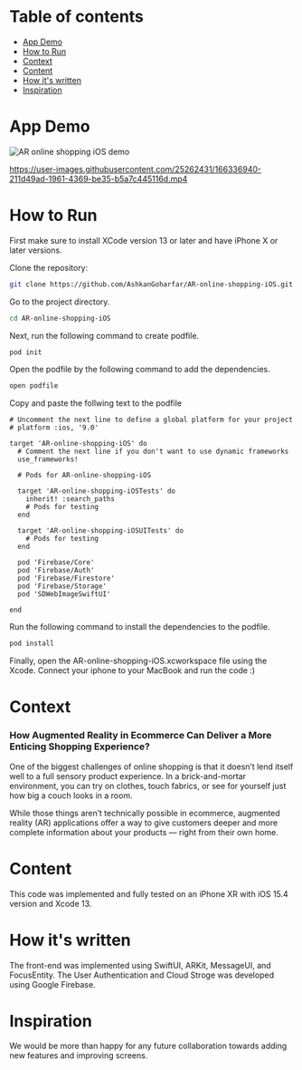 
# Table of contents
- [App Demo](#App-Demo)
- [How to Run](#How-to-Run)
- [Context](#Context)
- [Content](#Content)
- [How it's written](#How-it's-written)
- [Inspiration](#Inspiration)


# App Demo

![AR online shopping iOS demo](https://user-images.githubusercontent.com/25262431/166336720-4e040eb5-8965-4564-b709-524ed7c9a547.gif)


https://user-images.githubusercontent.com/25262431/166336940-211d49ad-1961-4369-be35-b5a7c445116d.mp4



# How to Run
First make sure to install XCode version 13 or later and have iPhone X or later versions.

Clone the repository:
```bash
git clone https://github.com/AshkanGoharfar/AR-online-shopping-iOS.git
```

Go to the project directory.
```bash
cd AR-online-shopping-iOS
```

Next, run the following command to create podfile.
```bash
pod init
```


Open the podfile by the following command to add the dependencies.
```bash
open podfile
```

Copy and paste the follwing text to the podfile


```
# Uncomment the next line to define a global platform for your project
# platform :ios, '9.0'

target 'AR-online-shopping-iOS' do
  # Comment the next line if you don't want to use dynamic frameworks
  use_frameworks!

  # Pods for AR-online-shopping-iOS

  target 'AR-online-shopping-iOSTests' do
    inherit! :search_paths
    # Pods for testing
  end

  target 'AR-online-shopping-iOSUITests' do
    # Pods for testing
  end

  pod 'Firebase/Core'
  pod 'Firebase/Auth'
  pod 'Firebase/Firestore'
  pod 'Firebase/Storage'
  pod 'SDWebImageSwiftUI'

end
```

Run the following command to install the dependencies to the podfile.
```bash
pod install
```
Finally, open the AR-online-shopping-iOS.xcworkspace file using the Xcode. Connect your iphone to your MacBook and run the code :)

# Context
### How Augmented Reality in Ecommerce Can Deliver a More Enticing Shopping Experience?

One of the biggest challenges of online shopping is that it doesn’t lend itself well to a full sensory product experience. In a brick-and-mortar environment, you can try on clothes, touch fabrics, or see for yourself just how big a couch looks in a room. 

While those things aren’t technically possible in ecommerce, augmented reality (AR) applications offer a way to give customers deeper and more complete information about your products — right from their own home.

# Content
This code was implemented and fully tested on an iPhone XR with iOS 15.4 version and Xcode 13.

# How it's written
The front-end was implemented using SwiftUI, ARKit, MessageUI, and FocusEntity. The User Authentication and Cloud Stroge was developed using Google Firebase.


# Inspiration

We would be more than happy for any future collaboration towards adding new features and improving screens.
